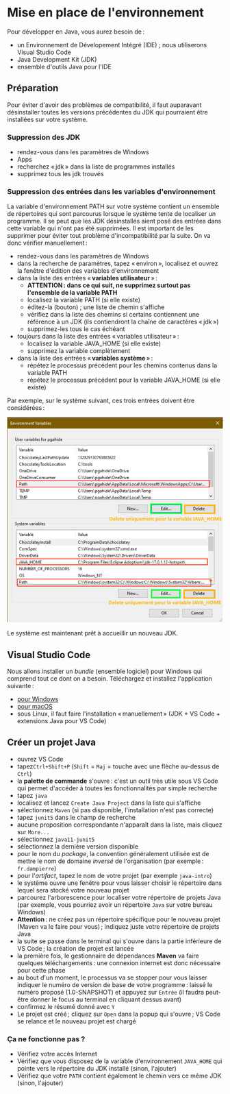 # Mise en place de l'environnement

Pour développer en Java, vous aurez besoin de :

- un Environnement de Dévelopement Intégré (IDE) ; nous utiliserons Visual Studio Code
- Java Development Kit (JDK)
- ensemble d'outils Java pour l'IDE

## Préparation

Pour éviter d'avoir des problèmes de compatibilité, il faut auparavant désinstaller toutes les versions précédentes du JDK qui pourraient être installées sur votre système.

### Suppression des JDK

- rendez-vous dans les paramètres de Windows
- Apps
- recherchez « jdk » dans la liste de programmes installés
- supprimez tous les jdk trouvés

### Suppression des entrées dans les variables d'environnement

La variable d'environnement PATH sur votre système contient un ensemble de répertoires qui sont parcourus lorsque le système tente de localiser un programme. Il se peut que les JDK désinstallés aient posé des entrées dans cette variable qui n'ont pas été supprimées. Il est important de les supprimer pour éviter tout problème d'incompatibilité par la suite. On va donc vérifier manuellement :

- rendez-vous dans les paramètres de Windows
- dans la recherche de paramètres, tapez « environ », localisez et ouvrez la fenêtre d'édition des variables d'environnement
- dans la liste des entrées « **variables utilisateur** » :
  - **ATTENTION : dans ce qui suit, ne supprimez surtout pas l'ensemble de la variable PATH**
  - localisez la variable PATH (si elle existe)
  - éditez-la (bouton) ; une liste de chemin s'affiche
  - vérifiez dans la liste des chemins si certains contiennent une référence à un JDK (ils contiendront la chaîne de caractères « jdk »)
  - supprimez-les tous le cas échéant
- toujours dans la liste des entrées « variables utilisateur » :
  - localisez la variable JAVA_HOME (si elle existe)
  - supprimez la variable complètement
- dans la liste des entrées « **variables système** » :
  - répétez le processus précédent pour les chemins contenus dans la variable PATH
  - répétez le processus précédent pour la variable JAVA_HOME (si elle existe)

Par exemple, sur le système suivant, ces trois entrées doivent être considérées :

![variables d'environnement](assets/variables_environnement_java.png)

Le système est maintenant prêt à accueillir un nouveau JDK.

## Visual Studio Code

Nous allons installer un _bundle_ (ensemble logiciel) pour Windows qui comprend tout ce dont on a besoin. Téléchargez et installez l'application suivante :

- [pour Windows](https://aka.ms/vscode-java-installer-win)
- [pour macOS](https://aka.ms/vscode-java-installer-mac)
- sous Linux, il faut faire l'installation « manuellement » (JDK + VS Code + extensions Java pour VS Code)

## Créer un projet Java

- ouvrez VS Code
- tapez`Ctrl+Shift+P` (`Shift` = `Maj` = touche avec une flèche au-dessus de `Ctrl`)
- la **palette de commande** s'ouvre : c'est un outil très utile sous VS Code qui permet d'accéder à toutes les fonctionnalités par simple recherche
- tapez `java`
- localisez et lancez `Create Java Project` dans la liste qui s'affiche
- sélectionnez `Maven` (si pas disponible, l'installation n'est pas correcte)
- tapez `junit5` dans le champ de recherche
- aucune proposition correspondante n'apparaît dans la liste, mais cliquez sur `More...`
- sélectionnez `java11-junit5`
- sélectionnez la dernière version disponible
- pour le nom du *package*, la convention généralement utilisée est de mettre le nom de domaine *inversé* de l'organisation (par exemple : `fr.dampierre`)
- pour l'*artifact*, tapez le nom de votre projet (par exemple `java-intro`)
- le système ouvre une fenêtre pour vous laisser choisir le répertoire dans lequel sera stocké votre nouveau projet
- parcourez l'arborescence pour localiser votre répertoire de projets Java (par exemple, vous pourriez avoir un répertoire `Java` sur votre bureau Windows)
- **Attention** : ne créez pas un répertoire spécifique pour le nouveau projet (Maven va le faire pour vous) ; indiquez juste votre répertoire de projets Java
- la suite se passe dans le terminal qui s'ouvre dans la partie inférieure de VS Code ; la création de projet est lancée
- la première fois, le gestionnaire de dépendances **Maven** va faire quelques téléchargements : une connexion internet est donc nécessaire pour cette phase
- au bout d'un moment, le processus va se stopper pour vous laisser indiquer le numéro de version de base de votre programme : laissé le numéro proposé (1.0-SNAPSHOT) et appuyez sur `Entrée` (il faudra peut-être donner le focus au terminal en cliquant dessus avant)
- confirmez le résumé donné avec `Y`
- Le projet est créé ; cliquez sur `Open` dans la popup qui s'ouvre ; VS Code se relance et le nouveau projet est chargé

### Ça ne fonctionne pas ?

- Vérifiez votre accès Internet
- Vérifiez que vous disposez de la variable d'environnement `JAVA_HOME` qui pointe vers le répertoire du JDK installé (sinon, l'ajouter)
- Vérifiez que votre `PATH` contient également le chemin vers ce même JDK (sinon, l'ajouter)

